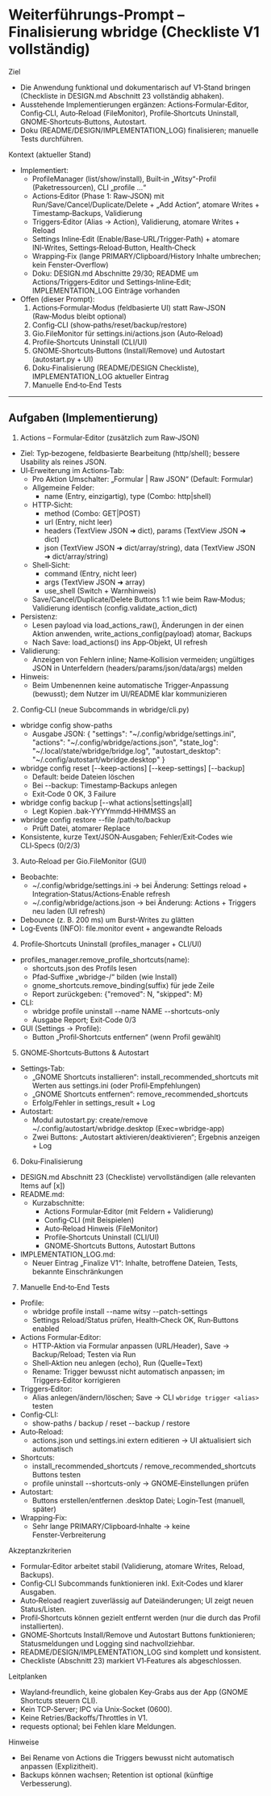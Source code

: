 # Weiterführungs‑Prompt – Finalisierung wbridge (Checkliste V1 vollständig)

Ziel
- Die Anwendung funktional und dokumentarisch auf V1‑Stand bringen (Checkliste in DESIGN.md Abschnitt 23 vollständig abhaken).
- Ausstehende Implementierungen ergänzen: Actions‑Formular‑Editor, Config‑CLI, Auto‑Reload (FileMonitor), Profile‑Shortcuts Uninstall, GNOME‑Shortcuts‑Buttons, Autostart.
- Doku (README/DESIGN/IMPLEMENTATION_LOG) finalisieren; manuelle Tests durchführen.

Kontext (aktueller Stand)
- Implementiert:
  - ProfileManager (list/show/install), Built‑in „Witsy“-Profil (Paketressourcen), CLI „profile …“
  - Actions‑Editor (Phase 1: Raw‑JSON) mit Run/Save/Cancel/Duplicate/Delete + „Add Action“, atomare Writes + Timestamp‑Backups, Validierung
  - Triggers‑Editor (Alias → Action), Validierung, atomare Writes + Reload
  - Settings Inline‑Edit (Enable/Base‑URL/Trigger‑Path) + atomare INI‑Writes, Settings‑Reload‑Button, Health‑Check
  - Wrapping‑Fix (lange PRIMARY/Clipboard/History Inhalte umbrechen; kein Fenster‑Overflow)
  - Doku: DESIGN.md Abschnitte 29/30; README um Actions/Triggers‑Editor und Settings‑Inline‑Edit; IMPLEMENTATION_LOG Einträge vorhanden
- Offen (dieser Prompt):
  1) Actions‑Formular‑Modus (feldbasierte UI) statt Raw‑JSON (Raw‑Modus bleibt optional)
  2) Config‑CLI (show‑paths/reset/backup/restore)
  3) Gio.FileMonitor für settings.ini/actions.json (Auto‑Reload)
  4) Profile‑Shortcuts Uninstall (CLI/UI)
  5) GNOME‑Shortcuts‑Buttons (Install/Remove) und Autostart (autostart.py + UI)
  6) Doku‑Finalisierung (README/DESIGN Checkliste), IMPLEMENTATION_LOG aktueller Eintrag
  7) Manuelle End‑to‑End Tests

---

## Aufgaben (Implementierung)

1) Actions – Formular‑Editor (zusätzlich zum Raw‑JSON)
- Ziel: Typ‑bezogene, feldbasierte Bearbeitung (http/shell); bessere Usability als reines JSON.
- UI‑Erweiterung im Actions‑Tab:
  - Pro Aktion Umschalter: „Formular | Raw JSON“ (Default: Formular)
  - Allgemeine Felder:
    - name (Entry, einzigartig), type (Combo: http|shell)
  - HTTP‑Sicht:
    - method (Combo: GET|POST)
    - url (Entry, nicht leer)
    - headers (TextView JSON ➜ dict), params (TextView JSON ➜ dict)
    - json (TextView JSON ➜ dict/array/string), data (TextView JSON ➜ dict/array/string)
  - Shell‑Sicht:
    - command (Entry, nicht leer)
    - args (TextView JSON ➜ array)
    - use_shell (Switch + Warnhinweis)
  - Save/Cancel/Duplicate/Delete Buttons 1:1 wie beim Raw‑Modus; Validierung identisch (config.validate_action_dict)
- Persistenz:
  - Lesen payload via load_actions_raw(), Änderungen in der einen Aktion anwenden, write_actions_config(payload) atomar, Backups
  - Nach Save: load_actions() ins App‑Objekt, UI refresh
- Validierung:
  - Anzeigen von Fehlern inline; Name‑Kollision vermeiden; ungültiges JSON in Unterfeldern (headers/params/json/data/args) melden
- Hinweis:
  - Beim Umbenennen keine automatische Trigger‑Anpassung (bewusst); dem Nutzer im UI/README klar kommunizieren

2) Config‑CLI (neue Subcommands in wbridge/cli.py)
- wbridge config show-paths
  - Ausgabe JSON: { "settings": "~/.config/wbridge/settings.ini", "actions": "~/.config/wbridge/actions.json", "state_log": "~/.local/state/wbridge/bridge.log", "autostart_desktop": "~/.config/autostart/wbridge.desktop" }
- wbridge config reset [--keep-actions] [--keep-settings] [--backup]
  - Default: beide Dateien löschen
  - Bei --backup: Timestamp‑Backups anlegen
  - Exit‑Code 0 OK, 3 Failure
- wbridge config backup [--what actions|settings|all]
  - Legt Kopien .bak‑YYYYmmdd‑HHMMSS an
- wbridge config restore --file /path/to/backup
  - Prüft Datei, atomarer Replace
- Konsistente, kurze Text/JSON‑Ausgaben; Fehler/Exit‑Codes wie CLI‑Specs (0/2/3)

3) Auto‑Reload per Gio.FileMonitor (GUI)
- Beobachte:
  - ~/.config/wbridge/settings.ini → bei Änderung: Settings reload + Integration‑Status/Actions‑Enable refresh
  - ~/.config/wbridge/actions.json → bei Änderung: Actions + Triggers neu laden (UI refresh)
- Debounce (z. B. 200 ms) um Burst‑Writes zu glätten
- Log‑Events (INFO): file.monitor event + angewandte Reloads

4) Profile‑Shortcuts Uninstall (profiles_manager + CLI/UI)
- profiles_manager.remove_profile_shortcuts(name):
  - shortcuts.json des Profils lesen
  - Pfad‑Suffixe „wbridge-<normalized-name>/“ bilden (wie Install)
  - gnome_shortcuts.remove_binding(suffix) für jede Zeile
  - Report zurückgeben: {"removed": N, "skipped": M}
- CLI:
  - wbridge profile uninstall --name NAME --shortcuts-only
  - Ausgabe Report; Exit‑Code 0/3
- GUI (Settings → Profile):
  - Button „Profil‑Shortcuts entfernen“ (wenn Profil gewählt)

5) GNOME‑Shortcuts‑Buttons & Autostart
- Settings‑Tab:
  - „GNOME Shortcuts installieren“: install_recommended_shortcuts mit Werten aus settings.ini (oder Profil‑Empfehlungen)
  - „GNOME Shortcuts entfernen“: remove_recommended_shortcuts
  - Erfolg/Fehler in settings_result + Log
- Autostart:
  - Modul autostart.py: create/remove ~/.config/autostart/wbridge.desktop (Exec=wbridge-app)
  - Zwei Buttons: „Autostart aktivieren/deaktivieren“; Ergebnis anzeigen + Log

6) Doku‑Finalisierung
- DESIGN.md Abschnitt 23 (Checkliste) vervollständigen (alle relevanten Items auf [x])
- README.md:
  - Kurzabschnitte:
    - Actions Formular‑Editor (mit Feldern + Validierung)
    - Config‑CLI (mit Beispielen)
    - Auto‑Reload Hinweis (FileMonitor)
    - Profile‑Shortcuts Uninstall (CLI/UI)
    - GNOME‑Shortcuts Buttons, Autostart Buttons
- IMPLEMENTATION_LOG.md:
  - Neuer Eintrag „Finalize V1“: Inhalte, betroffene Dateien, Tests, bekannte Einschränkungen

7) Manuelle End‑to‑End Tests
- Profile:
  - wbridge profile install --name witsy --patch-settings
  - Settings Reload/Status prüfen, Health‑Check OK, Run‑Buttons enabled
- Actions Formular‑Editor:
  - HTTP‑Aktion via Formular anpassen (URL/Header), Save → Backup/Reload; Testen via Run
  - Shell‑Aktion neu anlegen (echo), Run (Quelle=Text)
  - Rename: Trigger bewusst nicht automatisch anpassen; im Triggers‑Editor korrigieren
- Triggers‑Editor:
  - Alias anlegen/ändern/löschen; Save → CLI `wbridge trigger <alias>` testen
- Config‑CLI:
  - show-paths / backup / reset --backup / restore
- Auto‑Reload:
  - actions.json und settings.ini extern editieren → UI aktualisiert sich automatisch
- Shortcuts:
  - install_recommended_shortcuts / remove_recommended_shortcuts Buttons testen
  - profile uninstall --shortcuts-only → GNOME‑Einstellungen prüfen
- Autostart:
  - Buttons erstellen/entfernen .desktop Datei; Login‑Test (manuell, später)
- Wrapping‑Fix:
  - Sehr lange PRIMARY/Clipboard‑Inhalte → keine Fenster‑Verbreiterung

Akzeptanzkriterien
- Formular‑Editor arbeitet stabil (Validierung, atomare Writes, Reload, Backups).
- Config‑CLI Subcommands funktionieren inkl. Exit‑Codes und klarer Ausgaben.
- Auto‑Reload reagiert zuverlässig auf Dateiänderungen; UI zeigt neuen Status/Listen.
- Profil‑Shortcuts können gezielt entfernt werden (nur die durch das Profil installierten).
- GNOME‑Shortcuts Install/Remove und Autostart Buttons funktionieren; Statusmeldungen und Logging sind nachvollziehbar.
- README/DESIGN/IMPLEMENTATION_LOG sind komplett und konsistent.
- Checkliste (Abschnitt 23) markiert V1‑Features als abgeschlossen.

Leitplanken
- Wayland‑freundlich, keine globalen Key‑Grabs aus der App (GNOME Shortcuts steuern CLI).
- Kein TCP‑Server; IPC via Unix‑Socket (0600).
- Keine Retries/Backoffs/Throttles in V1.
- requests optional; bei Fehlen klare Meldungen.

Hinweise
- Bei Rename von Actions die Triggers bewusst nicht automatisch anpassen (Explizitheit).
- Backups können wachsen; Retention ist optional (künftige Verbesserung).
